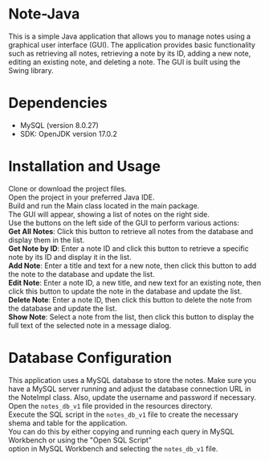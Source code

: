 # Note-Java    
This is a simple Java application that allows you to manage notes using a graphical user interface (GUI). The application provides basic functionality such as retrieving all notes, retrieving a note by its ID, adding a new note, editing an existing note, and deleting a note. The GUI is built using the Swing library.      
  
# Dependencies      
- MySQL (version 8.0.27)      
- SDK: OpenJDK version 17.0.2        
       
# Installation and Usage   

Clone or download the project files.       
Open the project in your preferred Java IDE.    
Build and run the Main class located in the main package.   
The GUI will appear, showing a list of notes on the right side.   
Use the buttons on the left side of the GUI to perform various actions:   
**Get All Notes**: Click this button to retrieve all notes from the database and display them in the list.    
**Get Note by ID**: Enter a note ID and click this button to retrieve a specific note by its ID and display it in the list.     
**Add Note**: Enter a title and text for a new note, then click this button to add the note to the database and update the list.    
**Edit Note**: Enter a note ID, a new title, and new text for an existing note, then click this button to update the note in the database and update the list.    
**Delete Note**: Enter a note ID, then click this button to delete the note from the database and update the list.    
**Show Note**: Select a note from the list, then click this button to display the full text of the selected note in a message dialog.    
    
# Database Configuration   
This application uses a MySQL database to store the notes. Make sure you have a MySQL server running and adjust the database connection URL in the NoteImpl class. Also, update the username and password if necessary.       
Open the `notes_db_v1` file provided in the resources directory.      
Execute the SQL script in the `notes_db_v1` file to create the necessary shema and table for the application.     
You can do this by either copying and running each query in MySQL Workbench or using the "Open SQL Script"       
option in MySQL Workbench and selecting the `notes_db_v1` file.        
  
